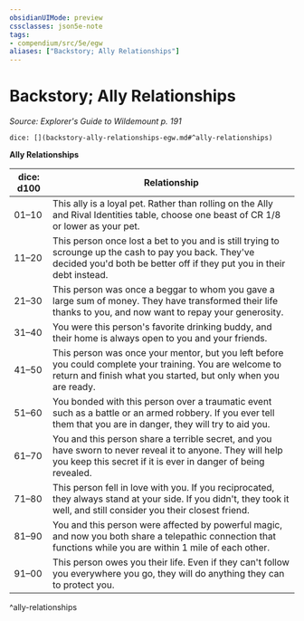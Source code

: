 ```yaml
---
obsidianUIMode: preview
cssclasses: json5e-note
tags:
- compendium/src/5e/egw
aliases: ["Backstory; Ally Relationships"]
---
```

# Backstory; Ally Relationships
*Source: Explorer's Guide to Wildemount p. 191* 

`dice: [](backstory-ally-relationships-egw.md#^ally-relationships)`

**Ally Relationships**

| dice: d100 | Relationship |
|------------|--------------|
| 01–10 | This ally is a loyal pet. Rather than rolling on the Ally and Rival Identities table, choose one beast of CR 1/8 or lower as your pet. |
| 11–20 | This person once lost a bet to you and is still trying to scrounge up the cash to pay you back. They've decided you'd both be better off if they put you in their debt instead. |
| 21–30 | This person was once a beggar to whom you gave a large sum of money. They have transformed their life thanks to you, and now want to repay your generosity. |
| 31–40 | You were this person's favorite drinking buddy, and their home is always open to you and your friends. |
| 41–50 | This person was once your mentor, but you left before you could complete your training. You are welcome to return and finish what you started, but only when you are ready. |
| 51–60 | You bonded with this person over a traumatic event such as a battle or an armed robbery. If you ever tell them that you are in danger, they will try to aid you. |
| 61–70 | You and this person share a terrible secret, and you have sworn to never reveal it to anyone. They will help you keep this secret if it is ever in danger of being revealed. |
| 71–80 | This person fell in love with you. If you reciprocated, they always stand at your side. If you didn't, they took it well, and still consider you their closest friend. |
| 81–90 | You and this person were affected by powerful magic, and now you both share a telepathic connection that functions while you are within 1 mile of each other. |
| 91–00 | This person owes you their life. Even if they can't follow you everywhere you go, they will do anything they can to protect you. |
^ally-relationships